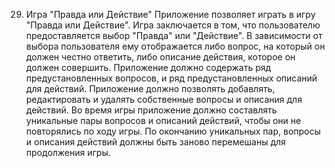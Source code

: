 29. Игра "Правда или Действие"
Приложение позволяет играть в игру "Правда или Действие".
Игра заключается в том, что пользователю предоставляется выбор "Правда" или "Действие". 
В зависимости от выбора пользователя ему отображается либо вопрос, на который он должен честно ответить, либо описание действия, которое он должен совершить. 
Приложение должно содержать ряд предустановленных вопросов, и ряд предустановленных описаний для действий.
Приложение должно позволять добавлять, редактировать и удалять собственные вопросы и описания для действий.
Во время игры приложение должно составлять уникальные пары вопросов и описаний действий, чтобы они не повторялись по ходу игры. 
По окончанию уникальных пар, вопросы и описания действий должны быть заново перемешаны для продолжения игры.
